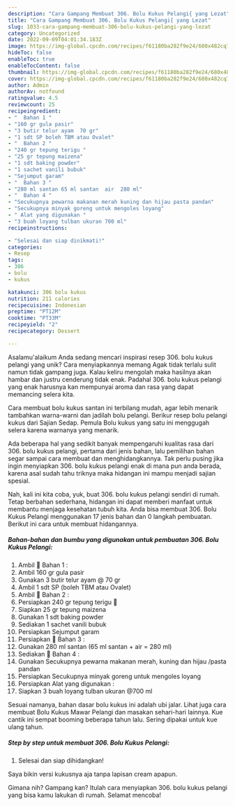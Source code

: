 ```yaml
---
description: "Cara Gampang Membuat 306. Bolu Kukus Pelangi{ yang Lezat"
title: "Cara Gampang Membuat 306. Bolu Kukus Pelangi{ yang Lezat"
slug: 1033-cara-gampang-membuat-306-bolu-kukus-pelangi-yang-lezat
category: Uncategorized
date: 2022-09-09T04:01:34.183Z
image: https://img-global.cpcdn.com/recipes/f61180ba282f9e24/680x482cq70/306-bolu-kukus-pelangi-foto-resep-utama.jpg
hideToc: false
enableToc: true
enableTocContent: false
thumbnail: https://img-global.cpcdn.com/recipes/f61180ba282f9e24/680x482cq70/306-bolu-kukus-pelangi-foto-resep-utama.jpg
cover: https://img-global.cpcdn.com/recipes/f61180ba282f9e24/680x482cq70/306-bolu-kukus-pelangi-foto-resep-utama.jpg
author: Admin
authorAv: notfound
ratingvalue: 4.5
reviewcount: 25
recipeingredient:
- "  Bahan 1 "
- "160 gr gula pasir"
- "3 butir telur ayam  70 gr"
- "1 sdt SP boleh TBM atau Ovalet"
- "  Bahan 2 "
- "240 gr tepung terigu "
- "25 gr tepung maizena"
- "1 sdt baking powder"
- "1 sachet vanili bubuk"
- "Sejumput garam"
- "  Bahan 3 "
- "280 ml santan 65 ml santan  air  280 ml"
- "  Bahan 4 "
- "Secukupnya pewarna makanan merah kuning dan hijau pasta pandan"
- "Secukupnya minyak goreng untuk mengoles loyang"
- " Alat yang digunakan "
- "3 buah loyang tulban ukuran 700 ml"
recipeinstructions:

- "Selesai dan siap dinikmati!"
categories:
- Resep
tags:
- 306
- bolu
- kukus

katakunci: 306 bolu kukus 
nutrition: 211 calories
recipecuisine: Indonesian
preptime: "PT12M"
cooktime: "PT33M"
recipeyield: "2"
recipecategory: Dessert

---
```



Asalamu'alaikum Anda sedang mencari inspirasi resep 306. bolu kukus pelangi yang unik? Cara menyiapkannya memang Agak tidak terlalu sulit namun tidak gampang juga. Kalau keliru mengolah maka hasilnya akan hambar dan justru cenderung tidak enak. Padahal 306. bolu kukus pelangi yang enak harusnya kan mempunyai aroma dan rasa yang dapat memancing selera kita.


Cara membuat bolu kukus santan ini terbilang mudah, agar lebih menarik tambahkan warna-warni dan jadilah bolu pelangi. Berikur resep bolu pelangi kukus dari Sajian Sedap. Pemula Bolu kukus yang satu ini menggugah selera karena warnanya yang menarik.

Ada beberapa hal yang sedikit banyak mempengaruhi kualitas rasa dari 306. bolu kukus pelangi, pertama dari jenis bahan, lalu pemilihan bahan segar sampai cara membuat dan menghidangkannya. Tak perlu pusing jika ingin menyiapkan 306. bolu kukus pelangi enak di mana pun anda berada, karena asal sudah tahu triknya maka hidangan ini mampu menjadi sajian spesial.


Nah, kali ini kita coba, yuk, buat 306. bolu kukus pelangi sendiri di rumah. Tetap berbahan sederhana, hidangan ini dapat memberi manfaat untuk membantu menjaga kesehatan tubuh kita. Anda bisa membuat 306. Bolu Kukus Pelangi menggunakan 17 jenis bahan dan 0 langkah pembuatan. Berikut ini cara untuk membuat hidangannya.

<!--inarticleads1-->

##### Bahan-bahan dan bumbu yang digunakan untuk pembuatan 306. Bolu Kukus Pelangi:

1. Ambil  🌹 Bahan 1 :
1. Ambil 160 gr gula pasir
1. Gunakan 3 butir telur ayam @ 70 gr
1. Ambil 1 sdt SP (boleh TBM atau Ovalet)
1. Ambil  🌹 Bahan 2 :
1. Persiapkan 240 gr tepung terigu 🔼
1. Siapkan 25 gr tepung maizena
1. Gunakan 1 sdt baking powder
1. Sediakan 1 sachet vanili bubuk
1. Persiapkan Sejumput garam
1. Persiapkan  🌹 Bahan 3 :
1. Gunakan 280 ml santan (65 ml santan + air = 280 ml)
1. Sediakan  🌹 Bahan 4 :
1. Gunakan Secukupnya pewarna makanan merah, kuning dan hijau /pasta pandan
1. Persiapkan Secukupnya minyak goreng untuk mengoles loyang
1. Persiapkan  Alat yang digunakan :
1. Siapkan 3 buah loyang tulban ukuran @700 ml


Sesuai namanya, bahan dasar bolu kukus ini adalah ubi jalar. Lihat juga cara membuat Bolu Kukus Mawar Pelangi dan masakan sehari-hari lainnya. Kue cantik ini sempat booming beberapa tahun lalu. Sering dipakai untuk kue ulang tahun. 

<!--inarticleads2-->

##### Step by step untuk membuat 306. Bolu Kukus Pelangi:


1. Selesai dan siap dihidangkan!

Saya bikin versi kukusnya aja tanpa lapisan cream apapun. 

Gimana nih? Gampang kan? Itulah cara menyiapkan 306. bolu kukus pelangi yang bisa kamu lakukan di rumah. Selamat mencoba!
